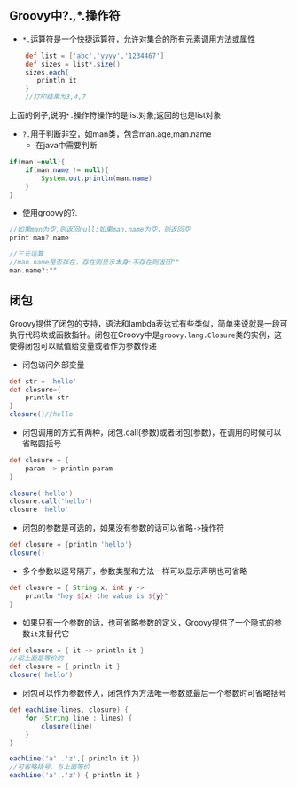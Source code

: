   ## Groovy中?.,*.操作符
- `*.`运算符是一个快捷运算符，允许对集合的所有元素调用方法或属性

```groovy
    def list = ['abc','yyyy','1234467']  
    def sizes = list*.size()    
    sizes.each{
       println it
    }
    //打印结果为3,4,7
```
上面的例子,说明`*.`操作符操作的是list对象;返回的也是list对象
- `?.`用于判断非空，如man类，包含man.age,man.name
  - 在java中需要判断
```java
if(man!=null){
    if(man.name != null){
        System.out.println(man.name)
    }
}
```
  - 使用groovy的?.
```groovy
//如果man为空,则返回null;如果man.name为空，则返回空
print man?.name

//三元运算
//man.name是否存在，存在则显示本身;不存在则返回""
man.name?:""
```

## 闭包
Groovy提供了闭包的支持，语法和lambda表达式有些类似，简单来说就是一段可执行代码块或函数指针。闭包在Groovy中是`groovy.lang.Closure`类的实例，这使得闭包可以赋值给变量或者作为参数传递
- 闭包访问外部变量
```groovy
def str = 'hello'
def closure={
    println str
}
closure()//hello 
```
- 闭包调用的方式有两种，闭包.call(参数)或者闭包(参数)，在调用的时候可以省略圆括号

```groovy
def closure = {
    param -> println param
}
 
closure('hello')
closure.call('hello')
closure 'hello'
```
- 闭包的参数是可选的，如果没有参数的话可以省略`->`操作符

```groovy
def closure = {println 'hello'}
closure()
```
- 多个参数以逗号隔开，参数类型和方法一样可以显示声明也可省略

```groovy
def closure = { String x, int y ->                                
    println "hey ${x} the value is ${y}"
}
```
- 如果只有一个参数的话，也可省略参数的定义，Groovy提供了一个隐式的参数`it`来替代它

```groovy
def closure = { it -> println it } 
//和上面是等价的
def closure = { println it }   
closure('hello')
```
- 闭包可以作为参数传入，闭包作为方法唯一参数或最后一个参数时可省略括号

```groovy
def eachLine(lines, closure) {
    for (String line : lines) {
        closure(line)
    }
}

eachLine('a'..'z',{ println it }) 
//可省略括号，与上面等价
eachLine('a'..'z') { println it }
```